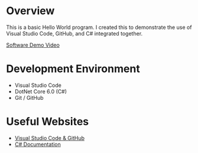 # Overview

This is a basic Hello World program. I created this to demonstrate the use of Visual Studio Code, GitHub, and C# integrated together.

[Software Demo Video](http://youtube.link.goes.here)

# Development Environment

* Visual Studio Code
* DotNet Core 6.0 (C#)
* Git / GitHub

# Useful Websites

* [Visual Studio Code & GitHub](https://code.visualstudio.com/Docs/editor/versioncontrol)
* [C# Documentation](https://learn.microsoft.com/en-us/dotnet/csharp/)
